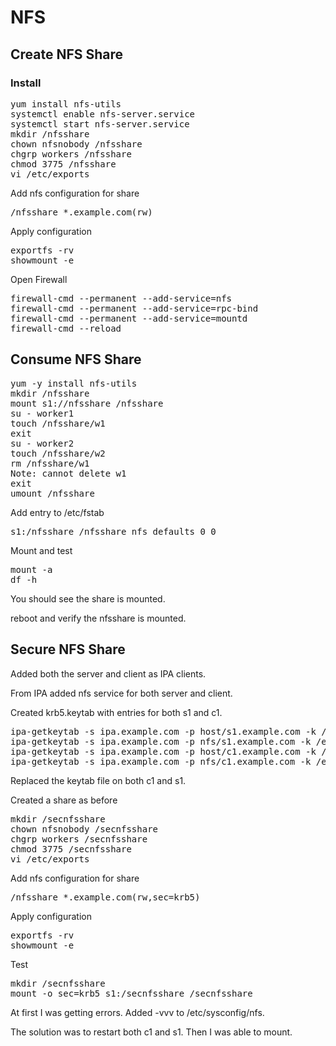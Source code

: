# NFS

## Create NFS Share

### Install 

<pre>
yum install nfs-utils
systemctl enable nfs-server.service
systemctl start nfs-server.service
mkdir /nfsshare
chown nfsnobody /nfsshare
chgrp workers /nfsshare
chmod 3775 /nfsshare
vi /etc/exports
</pre>

Add nfs configuration for share

<pre>
/nfsshare *.example.com(rw)
</pre>

Apply configuration

<pre>
exportfs -rv
showmount -e
</pre>

Open Firewall
<pre>
firewall-cmd --permanent --add-service=nfs
firewall-cmd --permanent --add-service=rpc-bind
firewall-cmd --permanent --add-service=mountd
firewall-cmd --reload
</pre>

## Consume NFS Share

<pre>
yum -y install nfs-utils
mkdir /nfsshare
mount s1://nfsshare /nfsshare
su - worker1
touch /nfsshare/w1
exit
su - worker2
touch /nfsshare/w2
rm /nfsshare/w1 
Note: cannot delete w1
exit
umount /nfsshare
</pre>

Add entry to /etc/fstab
<pre>
s1:/nfsshare /nfsshare nfs defaults 0 0
</pre>

Mount and test 
<pre>
mount -a
df -h
</pre>

You should see the share is mounted.

reboot and verify the nfsshare is mounted.

## Secure NFS Share

Added both the server and client as IPA clients.

From IPA added nfs service for both server and client.

Created krb5.keytab with entries for both s1 and c1.

<pre>
ipa-getkeytab -s ipa.example.com -p host/s1.example.com -k /etc/krb5.keytab
ipa-getkeytab -s ipa.example.com -p nfs/s1.example.com -k /etc/krb5.keytab
ipa-getkeytab -s ipa.example.com -p host/c1.example.com -k /etc/krb5.keytab
ipa-getkeytab -s ipa.example.com -p nfs/c1.example.com -k /etc/krb5.keytab
</pre>

Replaced the keytab file on both c1 and s1.  

Created a share as before
<pre>
mkdir /secnfsshare
chown nfsnobody /secnfsshare
chgrp workers /secnfsshare
chmod 3775 /secnfsshare
vi /etc/exports
</pre>

Add nfs configuration for share

<pre>
/nfsshare *.example.com(rw,sec=krb5)
</pre>

Apply configuration

<pre>
exportfs -rv
showmount -e
</pre>

Test

<pre>
mkdir /secnfsshare
mount -o sec=krb5 s1:/secnfsshare /secnfsshare
</pre>

At first I was getting errors. Added -vvv to /etc/sysconfig/nfs.  

The solution was to restart both c1 and s1.  Then I was able to mount.


